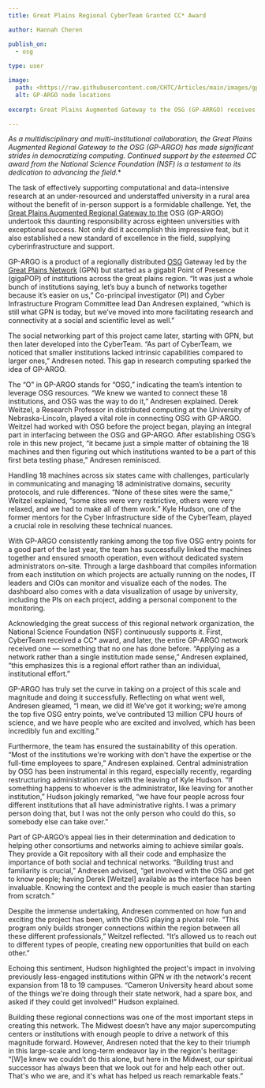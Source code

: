 ```yaml
---
title: Great Plains Regional CyberTeam Granted CC* Award

author: Hannah Cheren

publish_on:
  - osg
  
type: user

image:
  path: <https://raw.githubusercontent.com/CHTC/Articles/main/images/gpargo.png
  alt: GP-ARGO node locations
  
excerpt: Great Plains Augmented Gateway to the OSG (GP-ARRGO) receives National Science Foundation (NSF) CC* award

---
```


**As a multidisciplinary and multi-institutional collaboration, the Great Plains Augmented Regional Gateway to the
OSG (GP-ARGO) has made significant strides in democratizing computing. Continued support by the esteemed CC* award 
from the National Science Foundation (NSF) is a testament to its dedication to advancing the field.**



  

The task of effectively supporting computational and data-intensive research at an under-resourced and
understaffed university in a rural area without the benefit of in-person support is a formidable challenge.
Yet, the [Great Plains Augmented Regional Gateway to the](https://gp-argo.greatplains.net/) OSG (GP-ARGO) 
undertook this daunting responsibility across eighteen universities with exceptional success. Not only did 
it accomplish this impressive feat, but it also established a new standard of excellence in the field, 
supplying cyberinfrastructure and support.

GP-ARGO is a product of a regionally distributed [OSG](https://osg-htc.org/) Gateway led by the 
[Great Plains Network](https://www.greatplains.net/) (GPN) but started as a gigabit Point of Presence (gigaPOP) 
of institutions across the great plains region. “It was just a whole bunch of institutions saying, let’s buy 
a bunch of networks together because it’s easier on us,” Co-principal investigator (PI) and Cyber Infrastructure 
Program Committee lead Dan Andresen explained, “which is still what GPN is today, but we’ve moved into more facilitating 
research and connectivity at a social and scientific level as well.”

The social networking part of this project came later, starting with GPN, but then later developed into the CyberTeam.
“As part of CyberTeam, we noticed that smaller institutions lacked intrinsic capabilities compared to larger ones,” 
Andresen noted. This gap in research computing sparked the idea of GP-ARGO.

The “O” in GP-ARGO stands for “OSG,” indicating the team’s intention to leverage OSG resources. “We knew we wanted 
to connect these 18 institutions, and OSG was the way to do it,” Andresen explained. Derek Weitzel, a Research
Professor in distributed computing at the University of Nebraska-Lincoln, played a vital role in connecting OSG 
with GP-ARGO. Weitzel had worked with OSG before the project began, playing an integral part in interfacing between
the OSG and GP-ARGO. After establishing OSG’s role in this new project, “it became just a simple matter of obtaining 
the 18 machines and then figuring out which institutions wanted to be a part of this first beta testing phase,”
Andresen reminisced.

Handling 18 machines across six states came with challenges, particularly in communicating and managing 18 administrative 
domains, security protocols, and rule differences. “None of these sites were the same,” Weitzel explained, “some sites
were very restrictive, others were very relaxed, and we had to make all of them work.” Kyle Hudson, one of the 
former mentors for the Cyber Infrastructure side of the CyberTeam, played a crucial role in resolving these technical nuances.

With GP-ARGO consistently ranking among the top five OSG entry points for a good part of the last year, the team has 
successfully linked the machines together and ensured smooth operation, even without dedicated system administrators 
on-site. Through a large dashboard that compiles information from each institution on which projects are actually 
running on the nodes, IT leaders and CIOs can monitor and visualize each of the nodes. The dashboard also comes 
with a data visualization of usage by university, including the PIs on each project, adding a personal component to 
the monitoring.

Acknowledging the great success of this regional network organization, the National Science Foundation (NSF) continuously 
supports it. First, CyberTeam received a CC* award, and later, the entire GP-ARGO network received one — something that 
no one has done before. “Applying as a network rather than a single institution made sense,” Andresen explained, “this 
emphasizes this is a regional effort rather than an individual, institutional effort.”

GP-ARGO has truly set the curve in taking on a project of this scale and magnitude and doing it successfully. Reflecting 
on what went well, Andresen gleamed, “I mean, we did it! We’ve got it working; we’re among the top five OSG entry points, 
we’ve contributed 13 million CPU hours of science, and we have people who are excited and involved, which has been incredibly 
fun and exciting.”

Furthermore, the team has ensured the sustainability of this operation. “Most of the institutions we're working with don't 
have the expertise or the full-time employees to spare,” Andresen explained. Central administration by OSG has been instrumental 
in this regard, especially recently, regarding restructuring administration roles with the leaving of Kyle Hudson. “If 
something happens to whoever is the administrator, like leaving for another institution,” Hudson jokingly remarked, “we 
have four people across four different institutions that all have administrative rights. I was a primary person doing that, 
but I was not the only person who could do this, so somebody else can take over.”

Part of GP-ARGO’s appeal lies in their determination and dedication to helping other consortiums and networks aiming to achieve 
similar goals. They provide a Git repository with all their code and emphasize the importance of both social and technical networks. 
“Building trust and familiarity is crucial,” Andresen advised, “get involved with the OSG and get to know people; having Derek 
[Weitzel] available as the interface has been invaluable. Knowing the context and the people is much easier than starting from scratch.”

Despite the immense undertaking, Andresen commented on how fun and exciting the project has been, with the OSG playing a pivotal 
role. “This program only builds stronger connections within the region between all these different professionals,” Weitzel 
reflected. “It’s allowed us to reach out to different types of people, creating new opportunities that build on each other.”

Echoing this sentiment, Hudson highlighted the project's impact in involving previously less-engaged institutions within GPN w
ith the network's recent expansion from 18 to 19 campuses. “Cameron University heard about some of the things we're doing 
through their state network, had a spare box, and asked if they could get involved!” Hudson explained.

Building these regional connections was one of the most important steps in creating this network. The Midwest doesn’t 
have any major supercomputing centers or institutions with enough people to drive a network of this magnitude forward. 
However, Andresen noted that the key to their triumph in this large-scale and long-term endeavor lay in the region's heritage:
“[W]e knew we couldn’t do this alone, but here in the Midwest, our spiritual successor has always been that we look out 
for and help each other out. That's who we are, and it's what has helped us reach remarkable feats.”
